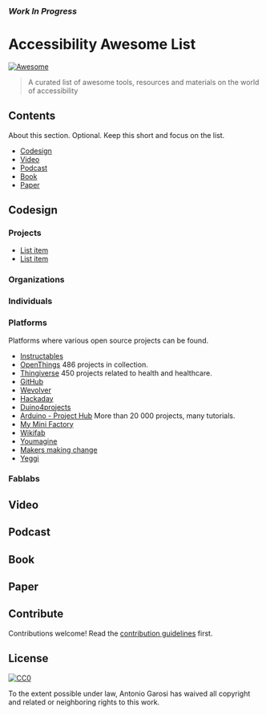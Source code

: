 ### *Work In Progress*

# Accessibility Awesome List

[![Awesome](https://awesome.re/badge.svg)](https://awesome.re)

> A curated list of awesome tools, resources and materials on the world of accessibility

## Contents

About this section. Optional. Keep this short and focus on the list.

- [Codesign](#Codesign)
- [Video](#Video)
- [Podcast](#Podcast)
- [Book](#Book)
- [Paper](#Paper)

## Codesign

### Projects

- [List item](http://example.com)
- [List item](http://example.com)

### Organizations
### Individuals
### Platforms

Platforms where various open source projects can be found.

* [Instructables](https://www.instructables.com)  
* [OpenThings](https://www.openthings.wiki) 486 projects in collection.
* [Thingiverse](https://www.thingiverse.com) 450 projects related to health and healthcare.
* [GitHub](https://www.github.com)
* [Wevolver](https://www.wevolver.com) 
* [Hackaday](https://www.hackster.io)
* [Duino4projects](http://duino4projects.com)
* [Arduino - Project Hub](https://create.arduino.cc/projecthub) More than 20 000 projects, many tutorials.
* [My Mini Factory](https://www.myminifactory.com/) 
* [Wikifab](http://wikifab.org/wiki/Accueil) 
* [Youmagine](https://www.youmagine.com) 
* [Makers making change](https://www.makersmakingchange.com) 
* [Yeggi](http://www.yeggi.com/)


### Fablabs

## Video

## Podcast

## Book

## Paper

## Contribute

Contributions welcome! Read the [contribution guidelines](contributing.md) first.


## License

[![CC0](https://mirrors.creativecommons.org/presskit/buttons/88x31/svg/cc-zero.svg)](https://creativecommons.org/publicdomain/zero/1.0)

To the extent possible under law, Antonio Garosi has waived all copyright and
related or neighboring rights to this work.

